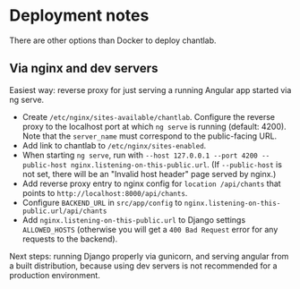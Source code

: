# Deployment notes

There are other options than Docker to deploy chantlab.

## Via nginx and dev servers

Easiest way: reverse proxy for just serving a running Angular app started via ng serve.

* Create `/etc/nginx/sites-available/chantlab`. Configure the reverse proxy to the localhost port at which `ng serve` is running (default: 4200). Note that the `server_name` must correspond to the public-facing URL.
* Add link to chantlab to `/etc/nginx/sites-enabled`.
* When starting `ng serve`, run with `--host 127.0.0.1 --port 4200 --public-host nginx.listening-on-this-public.url`. (If `--public-host` is not set, there will be an "Invalid host header" page served by nginx.)
* Add reverse proxy entry to nginx config for `location /api/chants` that points to `http://localhost:8000/api/chants`.
* Configure `BACKEND_URL` in `src/app/config` to `nginx.listening-on-this-public.url/api/chants`
* Add `nginx.listening-on-this-public.url` to Django settings `ALLOWED_HOSTS` (otherwise you will get a `400 Bad Request` error for any requests to the backend).

Next steps: running Django properly via gunicorn, and serving angular from a built distribution, because using dev servers is not recommended for a production environment.
